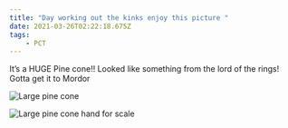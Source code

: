 ```yaml
---
title: "Day working out the kinks enjoy this picture "
date: 2021-03-26T02:22:18.675Z
tags: 
    - PCT
---
```

It’s a HUGE Pine cone!! Looked like something from the lord of the rings! Gotta get it to Mordor

![Large pine cone](/images/45bc500a-b1ed-4c10-8d8d-ad5580943413.jpeg "Large pine cone")

![Large pine cone hand for scale](/images/b54db792-250e-409d-a135-dc2a18f4c830.jpeg "Hand for scale")